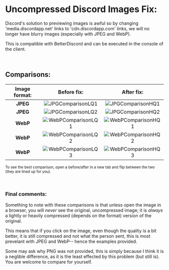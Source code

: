 # Uncompressed Discord Images Fix:
Discord's solution to previewing images is awful so by changing 'media.discordapp.net' links to 'cdn.discordapp.com' links, we will no longer have blurry images (especially with JPEG and WebP).

This is compatible with BetterDiscord and can be executed in the console of the client.

<br>

## Comparisons:

|**Image format:**|**Before fix:**|**After fix:**| 
|:---:|:---:|:---:|
|**JPEG**|![JPGComparisonLQ1](https://user-images.githubusercontent.com/94736474/224312885-cb26264e-e2d0-404f-ae50-395bf81a54f1.png)|![JPGComparisonHQ1](https://user-images.githubusercontent.com/94736474/224315183-e5e5dc8b-16f7-4072-8fae-45a4ed904a21.png)|
|**JPEG**|![JPGComparisonLQ2](https://user-images.githubusercontent.com/94736474/224315861-7ce2defa-ecaa-47be-8a14-a678aa71cc03.png)|![JPGComparisonHQ2](https://user-images.githubusercontent.com/94736474/224315883-0b9c87fa-7144-4916-ba07-67a0f5dc4c80.png)|
|**WebP**|![WebPComparisonLQ1](https://user-images.githubusercontent.com/94736474/224316202-2410e3c6-8b3d-4784-aea8-7dee2ea36edd.png)|![WebPComparisonHQ1](https://user-images.githubusercontent.com/94736474/224316220-cb74424b-1ee3-4de7-85c4-444fa6703327.png)|
|**WebP**|![WebPComparisonLQ2](https://user-images.githubusercontent.com/94736474/224316543-be26756c-320c-4212-b911-e6caba186644.png)|![WebPComparisonHQ2](https://user-images.githubusercontent.com/94736474/224316584-d61ca0af-5f3e-480b-a357-ffce329267b8.png)|
|**WebP**|![WebPComparisonLQ3](https://user-images.githubusercontent.com/94736474/224316809-f7af7946-d7b7-42ce-a408-8789c9b87a1d.png)|![WebPComparisonHQ3](https://user-images.githubusercontent.com/94736474/224316830-f02e485f-8330-435e-b953-cf527fc4f17c.png)|

<sub>To see the best comparison, open a before/after in a new tab and flip between the two (they are lined up for you).</sub>

<br>

### Final comments:
Something to note with these comparisons is that unless open the image in a browser, you will *never* see the original, uncompressed image; it is *always* a lightly or heavily compressed (depends on the format) version of the original. 

This means that if you click on the image, even though the quality is a bit better, it is still compressed and not what the person sent, this is most prevelant with JPEG and WebP-- hence the examples provided.

Some may ask why PNG was not provided, this is simply because I think it is a neglible difference, as it is the least effected by this problem (but still is). You are welcome to compare for yourself.
